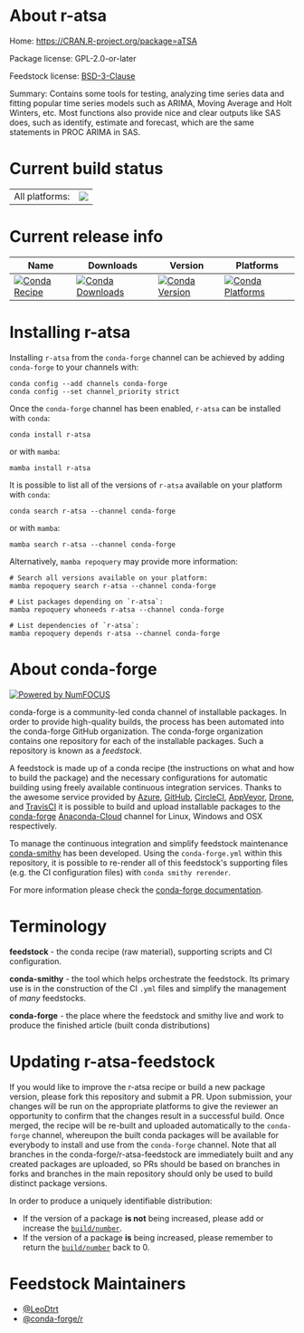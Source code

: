 About r-atsa
============

Home: https://CRAN.R-project.org/package=aTSA

Package license: GPL-2.0-or-later

Feedstock license: [BSD-3-Clause](https://github.com/conda-forge/r-atsa-feedstock/blob/main/LICENSE.txt)

Summary: Contains some tools for testing, analyzing time series data and fitting popular time series models such as ARIMA, Moving Average and Holt Winters, etc. Most functions also provide nice and clear outputs like SAS does, such as identify, estimate and forecast, which are the same statements in PROC ARIMA in SAS.

Current build status
====================


<table><tr><td>All platforms:</td>
    <td>
      <a href="https://dev.azure.com/conda-forge/feedstock-builds/_build/latest?definitionId=15862&branchName=main">
        <img src="https://dev.azure.com/conda-forge/feedstock-builds/_apis/build/status/r-atsa-feedstock?branchName=main">
      </a>
    </td>
  </tr>
</table>

Current release info
====================

| Name | Downloads | Version | Platforms |
| --- | --- | --- | --- |
| [![Conda Recipe](https://img.shields.io/badge/recipe-r--atsa-green.svg)](https://anaconda.org/conda-forge/r-atsa) | [![Conda Downloads](https://img.shields.io/conda/dn/conda-forge/r-atsa.svg)](https://anaconda.org/conda-forge/r-atsa) | [![Conda Version](https://img.shields.io/conda/vn/conda-forge/r-atsa.svg)](https://anaconda.org/conda-forge/r-atsa) | [![Conda Platforms](https://img.shields.io/conda/pn/conda-forge/r-atsa.svg)](https://anaconda.org/conda-forge/r-atsa) |

Installing r-atsa
=================

Installing `r-atsa` from the `conda-forge` channel can be achieved by adding `conda-forge` to your channels with:

```
conda config --add channels conda-forge
conda config --set channel_priority strict
```

Once the `conda-forge` channel has been enabled, `r-atsa` can be installed with `conda`:

```
conda install r-atsa
```

or with `mamba`:

```
mamba install r-atsa
```

It is possible to list all of the versions of `r-atsa` available on your platform with `conda`:

```
conda search r-atsa --channel conda-forge
```

or with `mamba`:

```
mamba search r-atsa --channel conda-forge
```

Alternatively, `mamba repoquery` may provide more information:

```
# Search all versions available on your platform:
mamba repoquery search r-atsa --channel conda-forge

# List packages depending on `r-atsa`:
mamba repoquery whoneeds r-atsa --channel conda-forge

# List dependencies of `r-atsa`:
mamba repoquery depends r-atsa --channel conda-forge
```


About conda-forge
=================

[![Powered by
NumFOCUS](https://img.shields.io/badge/powered%20by-NumFOCUS-orange.svg?style=flat&colorA=E1523D&colorB=007D8A)](https://numfocus.org)

conda-forge is a community-led conda channel of installable packages.
In order to provide high-quality builds, the process has been automated into the
conda-forge GitHub organization. The conda-forge organization contains one repository
for each of the installable packages. Such a repository is known as a *feedstock*.

A feedstock is made up of a conda recipe (the instructions on what and how to build
the package) and the necessary configurations for automatic building using freely
available continuous integration services. Thanks to the awesome service provided by
[Azure](https://azure.microsoft.com/en-us/services/devops/), [GitHub](https://github.com/),
[CircleCI](https://circleci.com/), [AppVeyor](https://www.appveyor.com/),
[Drone](https://cloud.drone.io/welcome), and [TravisCI](https://travis-ci.com/)
it is possible to build and upload installable packages to the
[conda-forge](https://anaconda.org/conda-forge) [Anaconda-Cloud](https://anaconda.org/)
channel for Linux, Windows and OSX respectively.

To manage the continuous integration and simplify feedstock maintenance
[conda-smithy](https://github.com/conda-forge/conda-smithy) has been developed.
Using the ``conda-forge.yml`` within this repository, it is possible to re-render all of
this feedstock's supporting files (e.g. the CI configuration files) with ``conda smithy rerender``.

For more information please check the [conda-forge documentation](https://conda-forge.org/docs/).

Terminology
===========

**feedstock** - the conda recipe (raw material), supporting scripts and CI configuration.

**conda-smithy** - the tool which helps orchestrate the feedstock.
                   Its primary use is in the construction of the CI ``.yml`` files
                   and simplify the management of *many* feedstocks.

**conda-forge** - the place where the feedstock and smithy live and work to
                  produce the finished article (built conda distributions)


Updating r-atsa-feedstock
=========================

If you would like to improve the r-atsa recipe or build a new
package version, please fork this repository and submit a PR. Upon submission,
your changes will be run on the appropriate platforms to give the reviewer an
opportunity to confirm that the changes result in a successful build. Once
merged, the recipe will be re-built and uploaded automatically to the
`conda-forge` channel, whereupon the built conda packages will be available for
everybody to install and use from the `conda-forge` channel.
Note that all branches in the conda-forge/r-atsa-feedstock are
immediately built and any created packages are uploaded, so PRs should be based
on branches in forks and branches in the main repository should only be used to
build distinct package versions.

In order to produce a uniquely identifiable distribution:
 * If the version of a package **is not** being increased, please add or increase
   the [``build/number``](https://docs.conda.io/projects/conda-build/en/latest/resources/define-metadata.html#build-number-and-string).
 * If the version of a package **is** being increased, please remember to return
   the [``build/number``](https://docs.conda.io/projects/conda-build/en/latest/resources/define-metadata.html#build-number-and-string)
   back to 0.

Feedstock Maintainers
=====================

* [@LeoDtrt](https://github.com/LeoDtrt/)
* [@conda-forge/r](https://github.com/conda-forge/r/)

